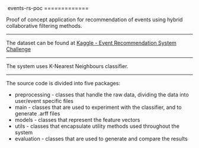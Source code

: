 <img href="http://github.com/gorjanz/smartcal/blob/master/SmartCal/WebContent/resources/images/event128px.png" />
events-rs-poc
=============

Proof of concept application for recommendation of events using hybrid collaborative filtering methods.
<hr/>
The dataset can be found at <a href="http://www.kaggle.com/c/event-recommendation-engine-challenge">Kaggle - Event Recommendation System Challenge</a>
<hr/>
The system uses K-Nearest Neighbours classifier.
<hr/>
The source code is divided into five packages:

- preprocessing - classes that handle the raw data, dividing the data into user/event specific files
- main - classes that are used to experiment with the classifier, and to generate .arff files
- models - classes that represent the feature vectors
- utils - classes that encapsulate utility methods used throughout the system
- evaluation - classes that are used to generate and compare the results

